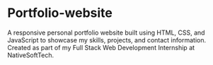 # Portfolio-website
A responsive personal portfolio website built using HTML, CSS, and JavaScript to showcase my skills, projects, and contact information. Created as part of my Full Stack Web Development Internship at NativeSoftTech.
